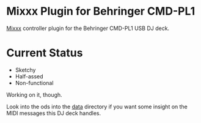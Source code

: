 # Mixxx Plugin for Behringer CMD-PL1

[Mixxx][mixxx] controller plugin for the Behringer CMD-PL1 USB DJ deck.

# Current Status

* Sketchy
* Half-assed
* Non-functional

Working on it, though.

Look into the ods into the [data][data] directory if you want some insight on
the MIDI messages this DJ deck handles.

[data]: https://github.com/zingus/Mixxx-Plugin-for-Behringer-CMD-PL1/blob/master/data
[mixxx]: https://www.mixxx.org/
